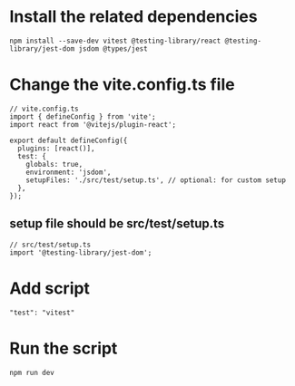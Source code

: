 # Install the related dependencies

```
npm install --save-dev vitest @testing-library/react @testing-library/jest-dom jsdom @types/jest
```

# Change the vite.config.ts file
```
// vite.config.ts
import { defineConfig } from 'vite';
import react from '@vitejs/plugin-react';

export default defineConfig({
  plugins: [react()],
  test: {
    globals: true,
    environment: 'jsdom',
    setupFiles: './src/test/setup.ts', // optional: for custom setup
  },
});
```

## setup file should be src/test/setup.ts
```
// src/test/setup.ts
import '@testing-library/jest-dom';
```

# Add script

```
"test": "vitest"
```

# Run the script

```
npm run dev
```